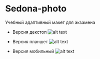 # Sedona-photo
Учебный адаптивный макет для экзамена
* Версия декстоп 
![alt text](https://github.com/Just-Student/Sedona-photo/blob/master/sedona-photo-desktop.jpg)

* Версия планшет 
![alt text](https://github.com/Just-Student/Sedona-photo/blob/master/sedona-photo-tablet.jpg)

* Версия мобильный
![alt text](https://github.com/Just-Student/Sedona-photo/blob/master/sedona-photo-mobile.jpg)
